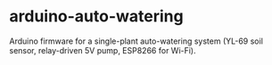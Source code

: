 # arduino-auto-watering
Arduino firmware for a single-plant auto-watering system (YL-69 soil sensor, relay-driven 5V pump, ESP8266 for Wi-Fi).
